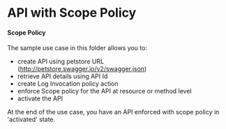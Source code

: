 # API with Scope Policy

#### Scope Policy

The sample use case in this folder allows you to:
- create API using petstore URL (http://petstore.swagger.io/v2/swagger.json)
- retrieve API details using API Id
- create Log Invocation policy action
- enforce Scope policy for the API at resource or method level
- activate the API

At the end of the use case, you have an API enforced with scope policy in 'activated' state.